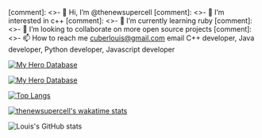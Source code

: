 [comment]: <>- 👋 Hi, I’m @thenewsupercell
[comment]: <>- 👀 I’m interested in c++
[comment]: <>- 🌱 I’m currently learning ruby
[comment]: <>- 💞️ I’m looking to collaborate on more open source projects
[comment]: <>- 📫 How to reach me cuberlouis@gmail.com email
C++ developer, Java developer, Python developer, Javascript developer

[![My Hero Database](https://github-readme-stats.vercel.app/api/pin/?username=thenewsupercell&repo=my-hero-database&theme=radical)](https://github.com/anuraghazra/github-readme-stats)

[![My Hero Database](https://github-readme-stats.vercel.app/api/pin/?username=thenewsupercell&repo=reddit-stuff&theme=radical)](https://github.com/anuraghazra/github-readme-stats)

[![Top Langs](https://github-readme-stats.vercel.app/api/top-langs/?username=thenewsupercell&theme=radical)](https://github.com/anuraghazra/github-readme-stats)

[![thenewsupercell's wakatime stats](https://github-readme-stats.vercel.app/api/wakatime?username=thenewsupercell&theme=radical)](https://github.com/anuraghazra/github-readme-stats)

![Louis's GitHub stats](https://github-readme-stats.vercel.app/api?username=thenewsupercell&show_icons=true&theme=radical)

<!---
thenewsupercell/thenewsupercell is a ✨ special ✨ repository because its `README.md` (this file) appears on your GitHub profile.
You can click the Preview link to take a look at your changes.
--->
